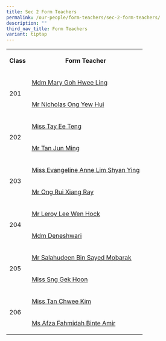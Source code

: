 ```yaml
---
title: Sec 2 Form Teachers
permalink: /our-people/form-teachers/sec-2-form-teachers/
description: ""
third_nav_title: Form Teachers
variant: tiptap
---
```

<table style="minWidth: 50px">
<colgroup>
<col>
<col>
</colgroup>
<tbody>
<tr>
<th rowspan="1" colspan="1">
<p>Class</p>
</th>
<th rowspan="1" colspan="1">
<p>Form Teacher</p>
</th>
</tr>
<tr>
<td rowspan="2" colspan="1">
<p>201</p>
</td>
<td rowspan="1" colspan="1">
<p><a href="mailto:Goh_Hwee_Ling_Mary@schools.gov.sg" rel="noopener noreferrer nofollow" target="_blank"><u>Mdm Mary Goh Hwee Ling</u></a>
</p>
</td>
</tr>
<tr>
<td rowspan="1" colspan="1">
<p><a href="mailto:Nicholas_Ong_Yew_Hui_A@schools.gov.sg" rel="noopener noreferrer nofollow" target="_blank"><u>Mr Nicholas Ong Yew Hui</u></a>
</p>
</td>
</tr>
<tr>
<td rowspan="2" colspan="1">
<p>202</p>
</td>
<td rowspan="1" colspan="1">
<p><a href="mailto:Tay_Ee_Teng@schools.gov.sg" rel="noopener noreferrer nofollow" target="_blank"><u>Miss Tay Ee Teng</u></a>
</p>
</td>
</tr>
<tr>
<td rowspan="1" colspan="1">
<p><a href="mailto:Tan_Jun_Ming@schools.gov.sg" rel="noopener noreferrer nofollow" target="_blank"><u>Mr Tan Jun Ming</u></a>
</p>
</td>
</tr>
<tr>
<td rowspan="2" colspan="1">
<p>203</p>
</td>
<td rowspan="1" colspan="1">
<p><a href="mailto:Evangeline_Anne_Lim_Shyan@schools.gov.sg" rel="noopener noreferrer nofollow" target="_blank"><u>Miss Evangeline Anne Lim Shyan Ying</u></a>
</p>
</td>
</tr>
<tr>
<td rowspan="1" colspan="1">
<p><a href="mailto:Ong_Rui_Xiang@schools.gov.sg" rel="noopener noreferrer nofollow" target="_blank"><u>Mr Ong Rui Xiang Ray</u></a>
</p>
</td>
</tr>
<tr>
<td rowspan="2" colspan="1">
<p>204</p>
</td>
<td rowspan="1" colspan="1">
<p><a href="mailto:Lee_Wen_Hock_Leroy@schools.gov.sg" rel="noopener noreferrer nofollow" target="_blank"><u>Mr Leroy Lee Wen Hock</u></a>
</p>
</td>
</tr>
<tr>
<td rowspan="1" colspan="1">
<p><a href="mailto:deneshwari_thurairaja_singam@schools.gov.sg" rel="noopener noreferrer nofollow" target="_blank"><u>Mdm Deneshwari</u></a>
</p>
</td>
</tr>
<tr>
<td rowspan="2" colspan="1">
<p>205</p>
</td>
<td rowspan="1" colspan="1">
<p><a href="mailto:Salahudeen_Sayed_Mobarak@schools.gov.sg" rel="noopener noreferrer nofollow" target="_blank"><u>Mr Salahudeen Bin Sayed Mobarak</u></a>
</p>
</td>
</tr>
<tr>
<td rowspan="1" colspan="1">
<p><a href="mailto:Sng_Gek_Hoon@schools.gov.sg" rel="noopener noreferrer nofollow" target="_blank"><u>Miss Sng Gek Hoon</u></a>
</p>
</td>
</tr>
<tr>
<td rowspan="2" colspan="1">
<p>206</p>
</td>
<td rowspan="1" colspan="1">
<p><a href="mailto:Tan_Chwee_Kim@schools.gov.sg" rel="noopener noreferrer nofollow" target="_blank"><u>Miss Tan Chwee Kim</u></a>
</p>
</td>
</tr>
<tr>
<td rowspan="1" colspan="1">
<p><a href="mailto:Afza_Fahmidah_Amir@schools.gov.sg" rel="noopener noreferrer nofollow" target="_blank"><u>Ms Afza Fahmidah Binte Amir</u></a>
</p>
</td>
</tr>
</tbody>
</table>
<p></p>